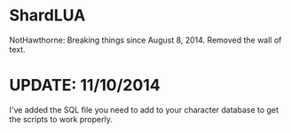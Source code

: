ShardLUA
========
NotHawthorne: Breaking things since August 8, 2014. Removed the wall of text.

UPDATE: 11/10/2014
==================
I've added the SQL file you need to add to your character database to get the scripts to work properly. 
